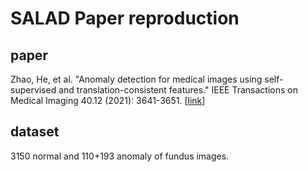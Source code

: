 # SALAD Paper reproduction

## paper 
Zhao, He, et al. "Anomaly detection for medical images using self-supervised and translation-consistent features." IEEE Transactions on Medical Imaging 40.12 (2021): 3641-3651. [[link](https://www.huiqililab.net/content/achievements/published-papers/Anomaly%20detection%20for%20medical%20images%20using%20self-supervised%20and%20translation-consistent%20features.pdf)]

## dataset
3150 normal and 110+193 anomaly of fundus images.